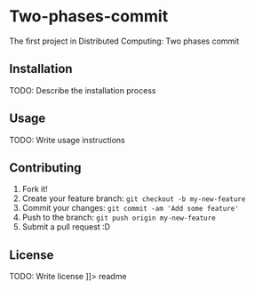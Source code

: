 # Two-phases-commit


<snippet>
  <content><![CDATA[
# ${1:Two-phases-commit}

The first project in Distributed Computing: Two phases commit

## Installation

TODO: Describe the installation process

## Usage

TODO: Write usage instructions

## Contributing

1. Fork it!
2. Create your feature branch: `git checkout -b my-new-feature`
3. Commit your changes: `git commit -am 'Add some feature'`
4. Push to the branch: `git push origin my-new-feature`
5. Submit a pull request :D

## License

TODO: Write license
]]></content>
  <tabTrigger>readme</tabTrigger>
</snippet>
